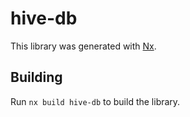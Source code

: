 # hive-db

This library was generated with [Nx](https://nx.dev).

## Building

Run `nx build hive-db` to build the library.
